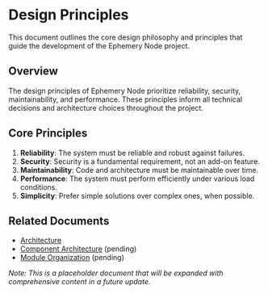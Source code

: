 # Design Principles

This document outlines the core design philosophy and principles that guide the development of the Ephemery Node project.

## Overview

The design principles of Ephemery Node prioritize reliability, security, maintainability, and performance. These principles inform all technical decisions and architecture choices throughout the project.

## Core Principles

1. **Reliability**: The system must be reliable and robust against failures.
2. **Security**: Security is a fundamental requirement, not an add-on feature.
3. **Maintainability**: Code and architecture must be maintainable over time.
4. **Performance**: The system must perform efficiently under various load conditions.
5. **Simplicity**: Prefer simple solutions over complex ones, when possible.

## Related Documents

- [Architecture](../ARCHITECTURE/ARCHITECTURE.md)
- [Component Architecture](../ARCHITECTURE/COMPONENT_ARCHITECTURE.md) (pending)
- [Module Organization](../ARCHITECTURE/MODULE_ORGANIZATION.md) (pending)

*Note: This is a placeholder document that will be expanded with comprehensive content in a future update.*
